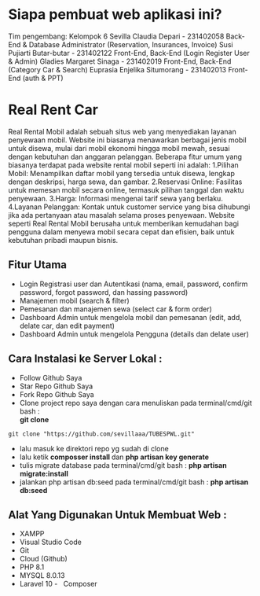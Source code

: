 # Siapa pembuat web aplikasi ini?
Tim pengembang: Kelompok 6
Sevilla Claudia Depari - 231402058
Back-End & Database Administrator (Reservation, Insurances, Invoice)
Susi Pujiarti Butar-butar - 231402122
Front-End, Back-End (Login Register User & Admin)
Gladies Margaret Sinaga - 231402019
Front-End, Back-End (Category Car & Search)
Euprasia Enjelika Situmorang - 231402013
Front-End (auth & PPT)

# Real Rent Car
Real Rental Mobil adalah sebuah situs web yang menyediakan layanan penyewaan mobil. Website ini biasanya menawarkan berbagai jenis mobil untuk disewa, mulai dari mobil ekonomi hingga mobil mewah, sesuai dengan kebutuhan dan anggaran pelanggan. Beberapa fitur umum yang biasanya terdapat pada website rental mobil seperti ini adalah:
1.Pilihan Mobil: Menampilkan daftar mobil yang tersedia untuk disewa, lengkap dengan deskripsi, harga sewa, dan gambar.
2.Reservasi Online: Fasilitas untuk memesan mobil secara online, termasuk pilihan tanggal dan waktu penyewaan.
3.Harga: Informasi mengenai tarif sewa yang berlaku.
4.Layanan Pelanggan: Kontak untuk customer service yang bisa dihubungi jika ada pertanyaan atau masalah selama proses penyewaan.
Website seperti Real Rental Mobil berusaha untuk memberikan kemudahan bagi pengguna dalam menyewa mobil secara cepat dan efisien, baik untuk kebutuhan pribadi maupun bisnis.

## Fitur Utama
-   Login Registrasi user dan Autentikasi (nama, email, password, confirm password, forgot password, dan hassing password)
-   Manajemen mobil (search & filter)
-   Pemesanan dan manajemen sewa (select car & form order)
-   Dashboard Admin untuk mengelola mobil dan pemesanan (edit, add,  delate car, dan edit payment)
-   Dashboard Admin untuk mengelola Pengguna (details dan delate user)

## Cara Instalasi ke Server Lokal :

-   Follow Github Saya
-   Star Repo Github Saya
-   Fork Repo Github Saya
-   Clone project repo saya dengan cara menuliskan pada terminal/cmd/git bash :<br> <b>git clone</b>
``````
git clone "https://github.com/sevillaaa/TUBESPWL.git"
`````` 
-   lalu masuk ke direktori repo yg sudah di clone
-   lalu ketik <b>composser install </b> dan <b>php artisan key generate</b>
-   tulis migrate database pada terminal/cmd/git bash : <b>php artisan migrate:install</b>
-   jalankan php artisan db:seed pada terminal/cmd/git bash : <b>php artisan db:seed</b>

## Alat Yang Digunakan Untuk Membuat Web :
-   XAMPP
-   Visual Studio Code
-   Git
-   Cloud (Github)
-   PHP 8.1
-   MYSQL 8.0.13
-   Laravel 10
-   Composer
